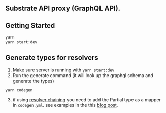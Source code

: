 ## Substrate API proxy (GraphQL API).

## Getting Started

```sh
yarn
yarn start:dev
```

## Generate types for resolvers

1. Make sure server is running with `yarn start:dev`
2. Run the generate command (it will look up the graphql schema and generate the types)

```sh
yarn codegen
```

3. if using [resolver chaining](https://www.apollographql.com/docs/apollo-server/data/resolvers/#resolver-chains) you need to add the Partial type as a mapper in `codegen.yml`. see examples in the this [blog post](https://the-guild.dev/blog/better-type-safety-for-resolvers-with-graphql-codegen).
